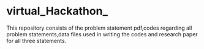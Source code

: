 # virtual_Hackathon_

This repository consists of the problem statement pdf,codes regarding all problem statements,data files used in writing the codes and research paper for all three statements.
